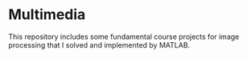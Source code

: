# Multimedia
This repository includes some fundamental course projects for image processing that I solved and implemented by MATLAB.
